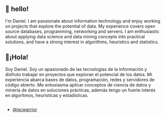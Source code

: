 ## 👋 hello!
I'm Daniel. I am passionate about information technology and enjoy working on projects that explore the potential of data. My experience covers open source databases, programming, networking and servers. I am enthusiastic about applying data science and data mining concepts into practical solutions, and have a strong interest in algorithms, heuristics and statistics.

## 👋¡Hola! 
Soy Daniel. Soy un apasionado de las tecnologías de la información y disfruto trabajar en proyectos que exploran el potencial de los datos. Mi experiencia abarca bases de datos, programación, redes y servidores de código abierto. Me entusiasma aplicar conceptos de ciencia de datos y minería de datos en soluciones prácticas, además tengo un fuerte interés en algoritmos, heurísticas y estadísticas.



## 

- [@iscwarrior](https://www.github.com/iscwarrior)



<!---
iscwarrior/iscwarrior is a ✨ special ✨ repository because its `README.md` (this file) appears on your GitHub profile.
You can click the Preview link to take a look at your changes.
--->
